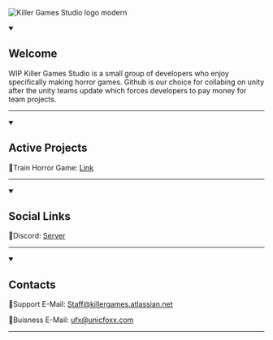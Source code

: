 ![Killer Games Studio logo modern](https://github.com/user-attachments/assets/4b4660ad-b439-4666-8f21-536b7f4b284f)

<details open>
  <summary><h2>Welcome</h2></summary>
  <p>WIP Killer Games Studio is a small group of developers who enjoy specifically making horror games. Github is our choice for collabing on unity after the unity teams update which forces developers to pay money for team projects. </p>
</details>
<hr>
<details open>
  <summary><h2>Active Projects</h2></summary>
  <p>🔗Train Horror Game: <a href="https://github.com/KillerGamesStudio/KGS1_TrainHorrorGame">Link</a></p>
</details>
<hr>
<details open>
  <summary><h2>Social Links</h2></summary>
  <p>🔗Discord: <a href="https://discord.gg/exHs4ydktv">Server</a></p>
</details>
<hr>
<details open>
  <summary><h2>Contacts</h2></summary>
  <p>💌Support E-Mail: <a href="mailto:Staff@killergames.atlassian.net">Staff@killergames.atlassian.net</a></p>
  <p>💌Buisness E-Mail: <a href="mailto:ufx@unicfoxx.com">ufx@unicfoxx.com</a></p>
</details>
<hr>
